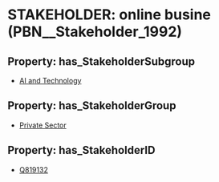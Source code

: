 # STAKEHOLDER: __online busine__ (PBN__Stakeholder_1992)

## Property: has_StakeholderSubgroup

* [AI and Technology](PBN__StakeholderSubgroup_54)

## Property: has_StakeholderGroup

* [Private Sector](PBN__StakeholderGroup_5)

## Property: has_StakeholderID

* [Q819132](Q819132)


